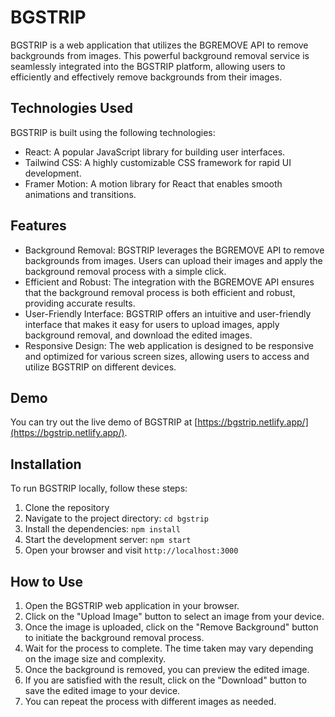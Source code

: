 # BGSTRIP

BGSTRIP is a web application that utilizes the BGREMOVE API to remove backgrounds from images. This powerful background removal service is seamlessly integrated into the BGSTRIP platform, allowing users to efficiently and effectively remove backgrounds from their images.

## Technologies Used

BGSTRIP is built using the following technologies:

- React: A popular JavaScript library for building user interfaces.
- Tailwind CSS: A highly customizable CSS framework for rapid UI development.
- Framer Motion: A motion library for React that enables smooth animations and transitions.

## Features

- Background Removal: BGSTRIP leverages the BGREMOVE API to remove backgrounds from images. Users can upload their images and apply the background removal process with a simple click.
- Efficient and Robust: The integration with the BGREMOVE API ensures that the background removal process is both efficient and robust, providing accurate results.
- User-Friendly Interface: BGSTRIP offers an intuitive and user-friendly interface that makes it easy for users to upload images, apply background removal, and download the edited images.
- Responsive Design: The web application is designed to be responsive and optimized for various screen sizes, allowing users to access and utilize BGSTRIP on different devices.

## Demo

You can try out the live demo of BGSTRIP at [https://bgstrip.netlify.app/](https://bgstrip.netlify.app/).

## Installation

To run BGSTRIP locally, follow these steps:

1. Clone the repository
2. Navigate to the project directory: `cd bgstrip`
3. Install the dependencies: `npm install`
4. Start the development server: `npm start`
5. Open your browser and visit `http://localhost:3000`

## How to Use

1. Open the BGSTRIP web application in your browser.
2. Click on the "Upload Image" button to select an image from your device.
3. Once the image is uploaded, click on the "Remove Background" button to initiate the background removal process.
4. Wait for the process to complete. The time taken may vary depending on the image size and complexity.
5. Once the background is removed, you can preview the edited image.
6. If you are satisfied with the result, click on the "Download" button to save the edited image to your device.
7. You can repeat the process with different images as needed.

